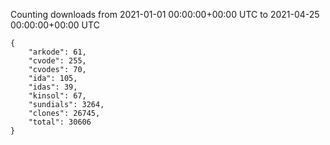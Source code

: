 
Counting downloads from 2021-01-01 00:00:00+00:00 UTC to 2021-04-25 00:00:00+00:00 UTC

```
{
    "arkode": 61,
    "cvode": 255,
    "cvodes": 70,
    "ida": 105,
    "idas": 39,
    "kinsol": 67,
    "sundials": 3264,
    "clones": 26745,
    "total": 30606
}
```
